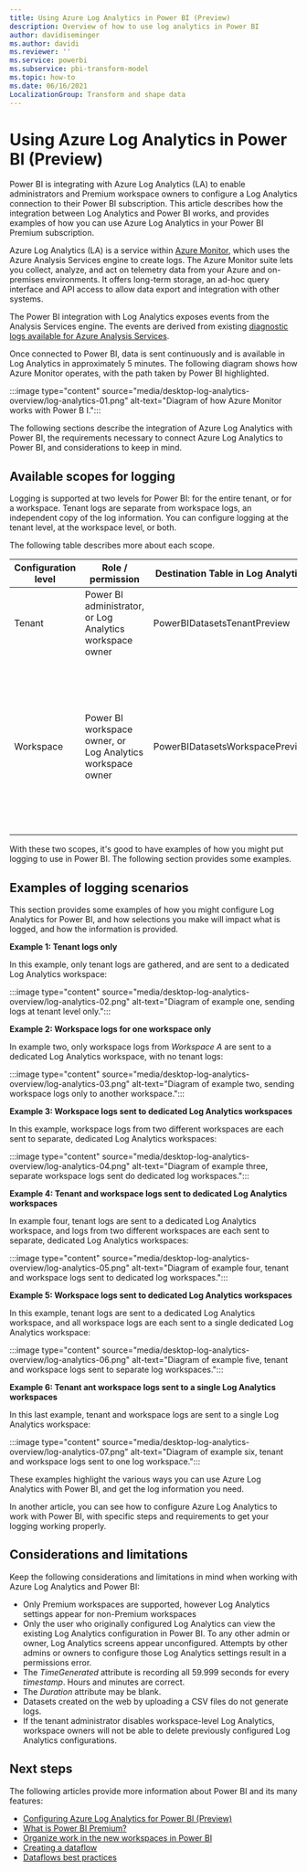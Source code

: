 ```yaml
---
title: Using Azure Log Analytics in Power BI (Preview)
description: Overview of how to use log analytics in Power BI
author: davidiseminger
ms.author: davidi
ms.reviewer: ''
ms.service: powerbi
ms.subservice: pbi-transform-model
ms.topic: how-to
ms.date: 06/16/2021
LocalizationGroup: Transform and shape data
---
```

# Using Azure Log Analytics in Power BI (Preview)

Power BI is integrating with Azure Log Analytics (LA) to enable administrators and Premium workspace owners to configure a Log Analytics connection to their Power BI subscription. This article describes how the integration between Log Analytics and Power BI works, and provides examples of how you can use Azure Log Analytics in your Power BI Premium subscription. 

Azure Log Analytics (LA) is a service within [Azure Monitor](https://azure.microsoft.com/services/monitor/), which uses the Azure Analysis Services engine to create logs. The Azure Monitor suite lets you collect, analyze, and act on telemetry data from your Azure and on-premises environments. It offers long-term storage, an ad-hoc query interface and API access to allow data export and integration with other systems. 

The Power BI integration with Log Analytics exposes events from the Analysis Services engine. The events are derived from existing [diagnostic logs available for Azure Analysis Services](/azure/analysis-services/analysis-services-logging). 

Once connected to Power BI, data is sent continuously and is available in Log Analytics in approximately 5 minutes. The following diagram shows how Azure Monitor operates, with the path taken by Power BI highlighted.

:::image type="content" source="media/desktop-log-analytics-overview/log-analytics-01.png" alt-text="Diagram of how Azure Monitor works with Power B I.":::

The following sections describe the integration of Azure Log Analytics with Power BI, the requirements necessary to connect Azure Log Analytics to Power BI, and considerations to keep in mind.


## Available scopes for logging

Logging is supported at two levels for Power BI: for the entire tenant, or for a workspace. Tenant logs are separate from workspace logs, an independent copy of the log information. You can configure logging at the tenant level, at the workspace level, or both.

The following table describes more about each scope.


|**Configuration level**  |**Role / permission**  |**Destination Table in Log Analytics**  |**Details**  |
|---------|---------|---------|---------|
|Tenant   |Power BI administrator, or Log Analytics workspace owner |PowerBIDatasetsTenantPreview  | - Logs activity from entire tenant <br> - Premium workspaces only       |
|Workspace     |Power BI workspace owner, or Log Analytics workspace owner     |PowerBIDatasetsWorkspacePreview  |- Must be allowed by the tenant administrator<br>- Logs activity from the workspace only<br>- Premium workspaces only<br>- Workspace v2 only |

With these two scopes, it's good to have examples of how you might put logging to use in Power BI. The following section provides some examples.

## Examples of logging scenarios

This section provides some examples of how you might configure Log Analytics for Power BI, and how selections you make will impact what is logged, and how the information is provided.

**Example 1: Tenant logs only**

In this example, only tenant logs are gathered, and are sent to a dedicated Log Analytics workspace:

:::image type="content" source="media/desktop-log-analytics-overview/log-analytics-02.png" alt-text="Diagram of example one, sending logs at tenant level only.":::

**Example 2: Workspace logs for one workspace only**

In example two, only workspace logs from *Workspace A* are sent to a dedicated Log Analytics workspace, with no tenant logs:

:::image type="content" source="media/desktop-log-analytics-overview/log-analytics-03.png" alt-text="Diagram of example two, sending workspace logs only to another workspace.":::

**Example 3: Workspace logs sent to dedicated Log Analytics workspaces**

In this example, workspace logs from two different workspaces are each sent to separate, dedicated Log Analytics workspaces:

:::image type="content" source="media/desktop-log-analytics-overview/log-analytics-04.png" alt-text="Diagram of example three, separate workspace logs sent do dedicated log workspaces.":::

**Example 4: Tenant and workspace logs sent to dedicated Log Analytics workspaces**

In example four, tenant logs are sent to a dedicated Log Analytics workspace, and logs from two different workspaces are each sent to separate, dedicated Log Analytics workspaces:

:::image type="content" source="media/desktop-log-analytics-overview/log-analytics-05.png" alt-text="Diagram of example four, tenant and workspace logs sent to dedicated log workspaces.":::

**Example 5: Workspace logs sent to dedicated Log Analytics workspaces**

In this example, tenant logs are sent to a dedicated Log Analytics workspace, and all workspace logs are each sent to a single dedicated Log Analytics workspace:

:::image type="content" source="media/desktop-log-analytics-overview/log-analytics-06.png" alt-text="Diagram of example five, tenant and workspace logs sent to separate log workspaces.":::

**Example 6: Tenant ant workspace logs sent to a single Log Analytics workspaces**

In this last example, tenant and workspace logs are sent to a single Log Analytics workspace:

:::image type="content" source="media/desktop-log-analytics-overview/log-analytics-07.png" alt-text="Diagram of example six, tenant and workspace logs sent to one log workspace.":::

These examples highlight the various ways you can use Azure Log Analytics with Power BI, and get the log information you need.

In another article, you can see how to configure Azure Log Analytics to work with Power BI, with specific steps and requirements to get your logging working properly.


## Considerations and limitations
Keep the following considerations and limitations in mind when working with Azure Log Analytics and Power BI:

* Only Premium workspaces are supported, however Log Analytics settings appear for non-Premium workspaces
* Only the user who originally configured Log Analytics can view the existing Log Analytics configuration in Power BI. To any other admin or owner, Log Analytics screens appear unconfigured. Attempts by other admins or owners to configure those Log Analytics settings result in a permissions error.
* The *TimeGenerated* attribute is recording all 59.999 seconds for every *timestamp*. Hours and minutes are correct.
* The *Duration* attribute may be blank.
* Datasets created on the web by uploading a CSV files do not generate logs. 
* If the tenant administrator disables workspace-level Log Analytics, workspace owners will not be able to delete previously configured Log Analytics configurations.

## Next steps
The following articles provide more information about Power BI and its many features:

* [Configuring Azure Log Analytics for Power BI (Preview)](desktop-log-analytics-configure.md)
* [What is Power BI Premium?](../../admin/service-premium-what-is.md)
* [Organize work in the new workspaces in Power BI](../../collaborate-share/service-new-workspaces.md)
* [Creating a dataflow](../dataflows/dataflows-create.md)
* [Dataflows best practices](../dataflows/dataflows-best-practices.md)